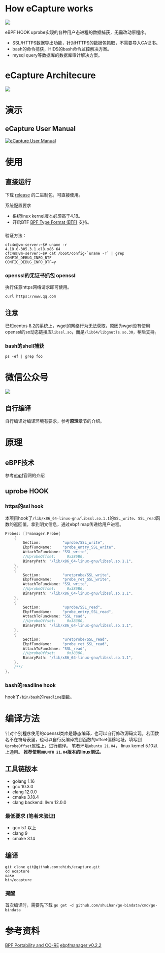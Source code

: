 #  How eCapture works

![](./images/how-ecapture-works.png)

eBPF HOOK uprobe实现的各种用户态进程的数据捕获，无需改动原程序。
* SSL/HTTPS数据导出功能，针对HTTPS的数据包抓取，不需要导入CA证书。
* bash的命令捕获，HIDS的bash命令监控解决方案。
* mysql query等数据库的数据库审计解决方案。

# eCapture Architecure
![](./images/ecapture-architecture.png)

# 演示

## eCapture User Manual
[![eCapture User Manual](./images/ecapture-user-manual.png)](https://www.youtube.com/watch?v=CoDIjEQCvvA "eCapture User Manual")

# 使用
## 直接运行
下载 [release](https://github.com/ehids/ecapture/releases) 的二进制包，可直接使用。

系统配置要求
* 系统linux kernel版本必须高于4.18。
* 开启BTF [BPF Type Format (BTF)](https://www.kernel.org/doc/html/latest/bpf/btf.html) 支持。

### 
验证方法：
```shell
cfc4n@vm-server:~$# uname -r
4.18.0-305.3.1.el8.x86_64
cfc4n@vm-server:~$# cat /boot/config-`uname -r` | grep CONFIG_DEBUG_INFO_BTF
CONFIG_DEBUG_INFO_BTF=y
```

### openssl的无证书抓包 openssl
执行任意https网络请求即可使用。
```shell
curl https://www.qq.com
```

## 注意
已知centos 8.2的系统上，wget的网络行为无法获取，原因为wget没有使用openssl的so动态链接库`libssl.so`，而是`/lib64/libgnutls.so.30`，稍后支持。

### bash的shell捕获
```shell
ps -ef | grep foo
```

# 微信公众号
![](./images/wechat_gzhh.png)

## 自行编译
自行编译对编译环境有要求，参考**原理**章节的介绍。

# 原理

## eBPF技术
参考[ebpf](https://ebpf.io)官网的介绍

## uprobe HOOK

### https的ssl hook 
本项目hook了`/lib/x86_64-linux-gnu/libssl.so.1.1`的`SSL_write`、`SSL_read`函数的返回值，拿到明文信息，通过ebpf map传递给用户进程。
```go
Probes: []*manager.Probe{
    {
        Section:          "uprobe/SSL_write",
        EbpfFuncName:     "probe_entry_SSL_write",
        AttachToFuncName: "SSL_write",
        //UprobeOffset:     0x386B0,
        BinaryPath: "/lib/x86_64-linux-gnu/libssl.so.1.1",
    },
    {
        Section:          "uretprobe/SSL_write",
        EbpfFuncName:     "probe_ret_SSL_write",
        AttachToFuncName: "SSL_write",
        //UprobeOffset:     0x386B0,
        BinaryPath: "/lib/x86_64-linux-gnu/libssl.so.1.1",
    },
    {
        Section:          "uprobe/SSL_read",
        EbpfFuncName:     "probe_entry_SSL_read",
        AttachToFuncName: "SSL_read",
        //UprobeOffset:     0x38380,
        BinaryPath: "/lib/x86_64-linux-gnu/libssl.so.1.1",
    },
    {
        Section:          "uretprobe/SSL_read",
        EbpfFuncName:     "probe_ret_SSL_read",
        AttachToFuncName: "SSL_read",
        //UprobeOffset:     0x38380,
        BinaryPath: "/lib/x86_64-linux-gnu/libssl.so.1.1",
    },
    /**/
},
```
### bash的readline hook
hook了`/bin/bash`的`readline`函数。

# 编译方法
针对个别程序使用的openssl类库是静态编译，也可以自行修改源码实现。若函数名不在符号表里，也可以自行反编译找到函数的offset偏移地址，填写到`UprobeOffset`属性上，进行编译。
笔者环境`ubuntu 21.04`， linux kernel 5.10以上通用。
**推荐使用`UBUNTU 21.04`版本的linux测试。**

## 工具链版本
* golang 1.16
* gcc 10.3.0
* clang 12.0.0  
* cmake 3.18.4
* clang backend: llvm 12.0.0   

### 最低要求 (笔者未验证)
* gcc 5.1 以上
* clang 9
* cmake 3.14


## 编译
```shell
git clone git@github.com:ehids/ecapture.git
cd ecapture
make
bin/ecapture
```
### 提醒
首次编译时，需要先下载 `go get -d github.com/shuLhan/go-bindata/cmd/go-bindata`

# 参考资料
[BPF Portability and CO-RE](https://facebookmicrosites.github.io/bpf/blog/2020/02/19/bpf-portability-and-co-re.html)
[ebpfmanager v0.2.2](https://github.com/ehids/ebpfmanager)